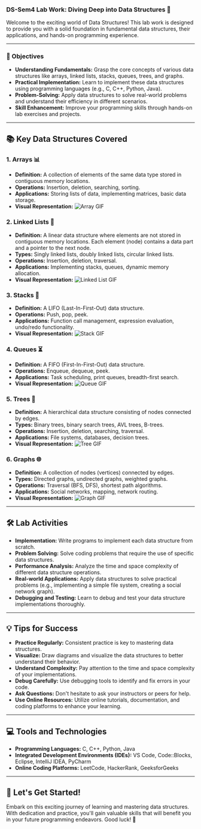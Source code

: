 ### DS-Sem4 Lab Work: Diving Deep into Data Structures 🚀

Welcome to the exciting world of Data Structures! This lab work is designed to provide you with a solid foundation in fundamental data structures, their applications, and hands-on programming experience.

---

### 🎯 Objectives

* **Understanding Fundamentals:** Grasp the core concepts of various data structures like arrays, linked lists, stacks, queues, trees, and graphs.
* **Practical Implementation:** Learn to implement these data structures using programming languages (e.g., C, C++, Python, Java).
* **Problem-Solving:** Apply data structures to solve real-world problems and understand their efficiency in different scenarios.
* **Skill Enhancement:** Improve your programming skills through hands-on lab exercises and projects.

---

## 📚 Key Data Structures Covered

### 1. Arrays 📊

* **Definition:** A collection of elements of the same data type stored in contiguous memory locations.
* **Operations:** Insertion, deletion, searching, sorting.
* **Applications:** Storing lists of data, implementing matrices, basic data storage.
* **Visual Representation:**
    ![Array GIF](https://media.giphy.com/media/xT1R9Qf8u2663H94oU/giphy.gif)

### 2. Linked Lists 🔗

* **Definition:** A linear data structure where elements are not stored in contiguous memory locations. Each element (node) contains a data part and a pointer to the next node.
* **Types:** Singly linked lists, doubly linked lists, circular linked lists.
* **Operations:** Insertion, deletion, traversal.
* **Applications:** Implementing stacks, queues, dynamic memory allocation.
* **Visual Representation:**
    ![Linked List GIF](https://media.giphy.com/media/jUo32HjKq4Y7e/giphy.gif)

### 3. Stacks 🥞

* **Definition:** A LIFO (Last-In-First-Out) data structure.
* **Operations:** Push, pop, peek.
* **Applications:** Function call management, expression evaluation, undo/redo functionality.
* **Visual Representation:**
    ![Stack GIF](https://media.giphy.com/media/26BRrSvJUa0crqw4E/giphy.gif)

### 4. Queues ⏳

* **Definition:** A FIFO (First-In-First-Out) data structure.
* **Operations:** Enqueue, dequeue, peek.
* **Applications:** Task scheduling, print queues, breadth-first search.
* **Visual Representation:**
    ![Queue GIF](https://media.giphy.com/media/3o6Zt8rGMbcYFjCPvW/giphy.gif)

### 5. Trees 🌳

* **Definition:** A hierarchical data structure consisting of nodes connected by edges.
* **Types:** Binary trees, binary search trees, AVL trees, B-trees.
* **Operations:** Insertion, deletion, searching, traversal.
* **Applications:** File systems, databases, decision trees.
* **Visual Representation:**
    ![Tree GIF](https://media.giphy.com/media/jUo32HjKq4Y7e/giphy.gif)

### 6. Graphs 🌐

* **Definition:** A collection of nodes (vertices) connected by edges.
* **Types:** Directed graphs, undirected graphs, weighted graphs.
* **Operations:** Traversal (BFS, DFS), shortest path algorithms.
* **Applications:** Social networks, mapping, network routing.
* **Visual Representation:**
    ![Graph GIF](https://media.giphy.com/media/3ohzdQ1IynjY1wQeha/giphy.gif)

---

## 🛠️ Lab Activities

* **Implementation:** Write programs to implement each data structure from scratch.
* **Problem Solving:** Solve coding problems that require the use of specific data structures.
* **Performance Analysis:** Analyze the time and space complexity of different data structure operations.
* **Real-world Applications:** Apply data structures to solve practical problems (e.g., implementing a simple file system, creating a social network graph).
* **Debugging and Testing:** Learn to debug and test your data structure implementations thoroughly.

---

## 💡 Tips for Success

* **Practice Regularly:** Consistent practice is key to mastering data structures.
* **Visualize:** Draw diagrams and visualize the data structures to better understand their behavior.
* **Understand Complexity:** Pay attention to the time and space complexity of your implementations.
* **Debug Carefully:** Use debugging tools to identify and fix errors in your code.
* **Ask Questions:** Don't hesitate to ask your instructors or peers for help.
* **Use Online Resources:** Utilize online tutorials, documentation, and coding platforms to enhance your learning.

---

## 💻 Tools and Technologies

* **Programming Languages:** C, C++, Python, Java
* **Integrated Development Environments (IDEs):** VS Code, Code::Blocks, Eclipse, IntelliJ IDEA, PyCharm
* **Online Coding Platforms:** LeetCode, HackerRank, GeeksforGeeks

---

## 🚀 Let's Get Started!

Embark on this exciting journey of learning and mastering data structures. With dedication and practice, you'll gain valuable skills that will benefit you in your future programming endeavors. Good luck! 🌟
